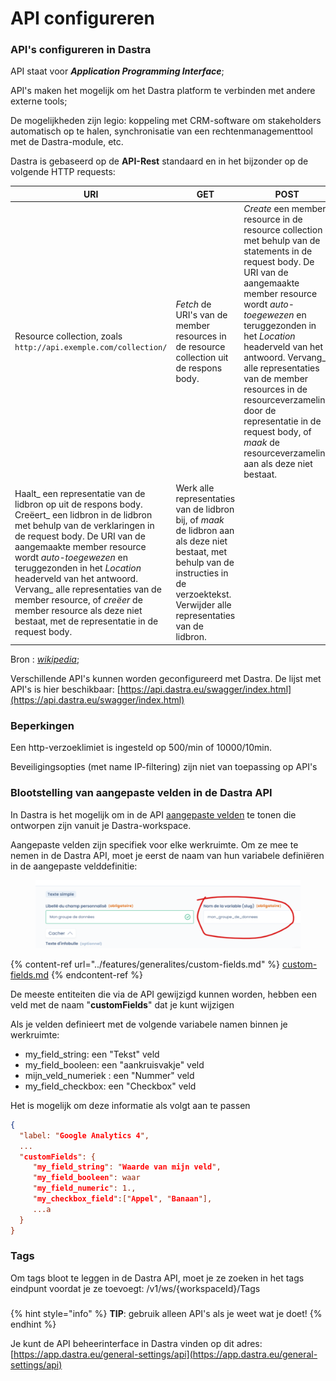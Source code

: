 # API configureren

### API's configureren in Dastra&#x20;

API staat voor _**Application Programming Interface**_;

API's maken het mogelijk om het Dastra platform te verbinden met andere externe tools;

De mogelijkheden zijn legio: koppeling met CRM-software om stakeholders automatisch op te halen, synchronisatie van een rechtenmanagementtool met de Dastra-module, etc.

Dastra is gebaseerd op de **API-Rest** standaard en in het bijzonder op de volgende HTTP requests:&#x20;



| URI | GET | POST | PUT | PATCH | DELETE |
| --------------------------------------------------------------------- | ------------------------------------------------------------------------------------------------- | ---------------------------------------------------------------------------------------------------------------------------------------------------------------------------------------------------------------------------------------------- | -------------------------------------------------------------------------------------------------------------------------------------------------------------------------------------------------- | ---------------------------------------------------------------------------------------------------------------------------------------------------------------------------------------------------------------------- | ---------------------------------------------------------------------------------------- |
| Resource collection, zoals `http://api.exemple.com/collection/` | _Fetch_ de URI's van de member resources in de resource collection uit de respons body. |_Create_ een member resource in de resource collection met behulp van de statements in de request body. De URI van de aangemaakte member resource wordt _auto-toegewezen_ en teruggezonden in het _Location_ headerveld van het antwoord. Vervang_ alle representaties van de member resources in de resourceverzameling door de representatie in de request body, of _maak_ de resourceverzameling aan als deze niet bestaat. | Update_ alle representaties van de resource-leden van de resourceverzameling met behulp van de verklaringen in de verzoektekst, of _creëer_ de resourceverzameling als deze niet bestaat. Verwijder alle representaties van de resource-leden van de resourceverzameling.
| Haalt_ een representatie van de lidbron op uit de respons body. Creëert_ een lidbron in de lidbron met behulp van de verklaringen in de request body. De URI van de aangemaakte member resource wordt _auto-toegewezen_ en teruggezonden in het _Location_ headerveld van het antwoord. Vervang_ alle representaties van de member resource, of _creëer_ de member resource als deze niet bestaat, met de representatie in de request body.                               | Werk alle representaties van de lidbron bij, of _maak_ de lidbron aan als deze niet bestaat, met behulp van de instructies in de verzoektekst. Verwijder alle representaties van de lidbron.

Bron : [_wikipedia_](https://fr.wikipedia.org/wiki/Representational);



Verschillende API's kunnen worden geconfigureerd met Dastra. De lijst met API's is hier beschikbaar: [https://api.dastra.eu/swagger/index.html](https://api.dastra.eu/swagger/index.html)

### Beperkingen&#x20;

Een http-verzoeklimiet is ingesteld op 500/min of 10000/10min.

Beveiligingsopties (met name IP-filtering) zijn niet van toepassing op API's &#x20;

### Blootstelling van aangepaste velden in de Dastra API&#x20;

In Dastra is het mogelijk om in de API [aangepaste velden](../features/generalites/custom-fields.md) te tonen die ontworpen zijn vanuit je Dastra-workspace.&#x20;

Aangepaste velden zijn specifiek voor elke werkruimte. Om ze mee te nemen in de Dastra API, moet je eerst de naam van hun variabele definiëren in de aangepaste velddefinitie:&#x20;

<figure><img src="../.gitbook/assets/image (276).png" alt=""><figcaption></figcaption></figure>

{% content-ref url="../features/generalites/custom-fields.md" %}
[custom-fields.md](../features/generalites/custom-fields.md)
{% endcontent-ref %}

De meeste entiteiten die via de API gewijzigd kunnen worden, hebben een veld met de naam "**customFields**" dat je kunt wijzigen &#x20;

Als je velden definieert met de volgende variabele namen binnen je werkruimte:&#x20;

* my_field_string: een "Tekst" veld
* my_field_booleen: een "aankruisvakje" veld
* mijn_veld_numeriek : een "Nummer" veld
* my_field_checkbox: een "Checkbox" veld

Het is mogelijk om deze informatie als volgt aan te passen

```json
{ 
  "label: "Google Analytics 4",
  ...
  "customFields": {
     "my_field_string": "Waarde van mijn veld",
     "my_field_booleen": waar
     "my_field_numeric": 1.,
     "my_checkbox_field":["Appel", "Banaan"],
     ...a
  }
}
```

### Tags

Om tags bloot te leggen in de Dastra API, moet je ze zoeken in het tags eindpunt voordat je ze toevoegt: /v1/ws/{workspaceId}/Tags

###

{% hint style="info" %}
**TIP**: gebruik alleen API's als je weet wat je doet!
{% endhint %}



Je kunt de API beheerinterface in Dastra vinden op dit adres: [https://app.dastra.eu/general-settings/api](https://app.dastra.eu/general-settings/api)





